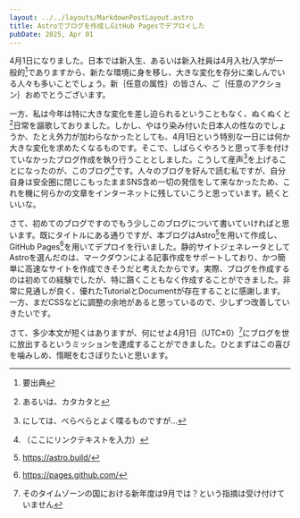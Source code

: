 ```yaml
---
layout: ../../layouts/MarkdownPostLayout.astro
title: Astroでブログを作成しGitHub Pagesでデプロイした
pubDate: 2025, Apr 01
---
```


4月1日になりました。日本では新入生、あるいは新入社員は4月入社/入学が一般的[^1]でありますから、新たな環境に身を移し、大きな変化を存分に楽しんでいる人々も多いことでしょう。新｛任意の属性｝の皆さん、ご｛任意のアクション｝おめでとうございます。

一方、私は今年は特に大きな変化を差し迫られるということもなく、ぬくぬくと[^2]日常を謳歌しておりました。しかし、やはり染み付いた日本人の性なのでしょうか、たとえ外力が加わらなかったとしても、4月1日という特別な一日には何か大きな変化を求めたくなるものです。そこで、しばらくやろうと思って手を付けていなかったブログ作成を執り行うこととしました。こうして産声[^3]を上げることになったのが、このブログ[^4]です。人々のブログを好んで読む私ですが、自分自身は安全圏に閉じこもったままSNS含め一切の発信をして来なかったため、これを機に何らかの文章をインターネットに残していこうと思っています。続くといいな。

さて、初めてのブログですのでもう少しこのブログについて書いていければと思います。既にタイトルにある通りですが、本ブログはAstro[^5]を用いて作成し、GitHub Pages[^6]を用いてデプロイを行いました。静的サイトジェネレータとしてAstroを選んだのは、マークダウンによる記事作成をサポートしており、かつ簡単に高速なサイトを作成できそうだと考えたからです。実際、ブログを作成するのは初めての経験でしたが、特に躓くこともなく作成することができました。非常に見通しが良く、優れたTutorialとDocumentが存在することに感謝します。一方、まだCSSなどに調整の余地があると思っているので、少しずつ改善していきたいです。

さて、多少本文が短くはありますが、何にせよ4月1日（UTC±0）[^7]にブログを世に放出するというミッションを達成することができました。ひとまずはこの喜びを噛みしめ、惰眠をむさぼりたいと思います。

[^1]: 要出典

[^2]: あるいは、カタカタと

[^3]: にしては、べらべらとよく喋るものですが…

[^4]: （ここにリンクテキストを入力）

[^5]: https://astro.build/

[^6]: https://pages.github.com/

[^7]: そのタイムゾーンの国における新年度は9月では？という指摘は受け付けていません
